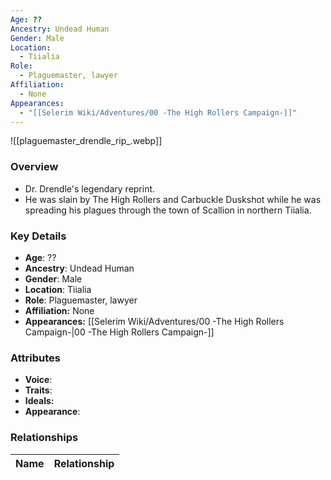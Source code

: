 ```yaml
---
Age: ??
Ancestry: Undead Human
Gender: Male
Location:
  - Tiialia
Role:
  - Plaguemaster, lawyer
Affiliation:
  - None
Appearances:
  - "[[Selerim Wiki/Adventures/00 -The High Rollers Campaign-]]"
---
```


![[plaguemaster_drendle_rip_.webp]]

### Overview
- Dr. Drendle's legendary reprint. 
- He was slain by The High Rollers and Carbuckle Duskshot while he was spreading his plagues through the town of Scallion in northern Tiialia.

### Key Details
- **Age**: ??
- **Ancestry**: Undead Human
- **Gender**: Male
- **Location**: Tiialia
- **Role**: Plaguemaster, lawyer
- **Affiliation:** None
- **Appearances:** [[Selerim Wiki/Adventures/00 -The High Rollers Campaign-\|00 -The High Rollers Campaign-]]

### Attributes
- **Voice**: 
- **Traits**: 
- **Ideals:** 
- **Appearance**:

### Relationships

| Name  | Relationship |
| ----- | ------------ |
